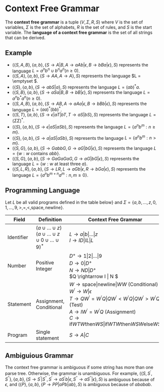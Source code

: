 # Context Free Grammar

The **context free grammar** is a tuple $(V, \Sigma, R, S)$ where $V$ is the set of variables, $\Sigma$ is the set of alphabets, $R$ is the set of rules, and $S$ is the start variable. The **language of a context free grammar** is the set of all strings that can be derived.

## Example

- $(\{ S, A, B \}, \{ a, b \}, \{ S \rightarrow A | B, A \rightarrow aAb | \epsilon, B \rightarrow bBa | \epsilon \}, S)$ represents the language $L = a^n b^n \cup b^n a^n (n \geq 0)$.
- $(\{ S, A \}, \{ a, b \}, \{ S \rightarrow AA, A \rightarrow A \}, S)$ represents the language $L = \emptyset $.
- $(\{ S \}, \{ a, b \}, \{ S \rightarrow abS | a \}, S)$ represents the language $L = (ab)^* a$.
- $(\{ S, B \}, \{ a, b \}, \{ S \rightarrow aSa | B, B \rightarrow bB | \epsilon \}, S)$ represents the language $L = a^n b^* a^n (n \geq 0)$.
- $(\{ S, A, B \}, \{ a, b \}, \{ S \rightarrow AB, A \rightarrow aAa |\epsilon, B \rightarrow bBb | \epsilon \}, S)$ represents the language $L = (aa)^{*} (bb)^{*}$.
- $(\{ S, T \}, \{ a, b \}, \{ S \rightarrow \epsilon | aT | bT, T \rightarrow aS | bS \}, S)$ represents the language $L = (\Sigma \Sigma)^{*}$.
- $(\{ S \}, \{ a, b \}, \{ S \rightarrow \epsilon | aS | aSb \}, S)$ represents the language $L = \{ a^n b^m: n \geq m \}$.
- $(\{ S \}, \{ a, b \}, \{ S \rightarrow a | aS | aSb \}, S)$ represents the language $L = \{ a^n b^m: n > m \}$.
- $(\{ S, G \}, \{ a, b \}, \{ S \rightarrow GabbG, G \rightarrow aG | bG | \epsilon \}, S)$ represents the language $L = \{ w: w \text{ contains } abb \}$.
- $(\{ S, G \}, \{ a, b \}, \{ S \rightarrow GaGaGaG, G \rightarrow aG | bG | \epsilon \}, S)$ represents the language $L = \{ w: w \text{ at least three } a \}$.
- $(\{ S, L, R \}, \{ a, b \}, \{ S \rightarrow LR, L \rightarrow aGb | \epsilon, R \rightarrow bGa|\epsilon \}, S)$ represents the language $L = \{ a^n b^{m + n} a^m: n, m \geq 0 \}$.

## Programming Language

Let $L$ be all valid programs defined in the table below} and $\Sigma = \{ a, b, \dots, z, 0, 1, \dots, 9, >, =, <, \text{space}, \text{newline} \}$.

|Field|Definition|Context Free Grammar|
|-|-|-|
|Identifier|$(a \cup \dots \cup z)(a\cup \dots \cup z \cup 0 \cup \dots \cup 9)^*$ |$L \rightarrow a\|b\|\dots\|z$ <br /> $I \rightarrow ID\|IL\|L$|
|Number|Positive Integer|$D^+ \rightarrow 1\|2\|\dots\|9$ <br /> $D \rightarrow 0\|D^+$ <br /> $N \rightarrow ND \| D^+$ <br /> $Q \rightarrow I \| N $|
|Statement|Assignment, Conditional| $W \rightarrow \text{space} \| \text{newline} \| WW$ (Conditional) <br /> $W^{'} \rightarrow W \| \epsilon$ <br /> $T \rightarrow QW^{'} = W^{'}Q \| QW^{'} < W^{'}Q \| QW^{'} > W^{'}Q$ (Test) <br /> $A \rightarrow IW^{'} = W^{'}Q$ (Assignment) <br /> $C \rightarrow \text{if}WTW\text{then}WS \| \text{if}WTW\text{then}WSW\text{else}WS$ |
|Program|Single statement|$S \rightarrow A\|C$|

## Ambiguious Grammar

The context free grammar is ambiguous if some string has more than one parse tree. Otherwise, the grammar is unambiguous. For example, $(\{ S, S^{'}, S^{''} \}, \{ a, b \}, \{ S \rightarrow S^{'}|S^{''}, S^{'} \rightarrow {aS^{'}b}|\epsilon, S^{''} \rightarrow {aS^{''}}|\epsilon \}, S)$ is ambiguous because of $\epsilon$, and $(\{ P\}, \{ a, b\}, \{ P \rightarrow PP|aPb|ab \}, S)$ is ambiguous because of $ababab$.
